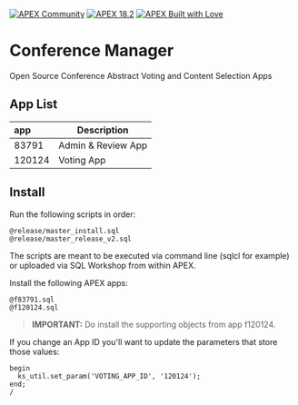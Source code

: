[![APEX Community](https://cdn.rawgit.com/Dani3lSun/apex-github-badges/78c5adbe/badges/apex-community-badge.svg)](https://github.com/Dani3lSun/apex-github-badges) [![APEX 18.2](https://cdn.rawgit.com/Dani3lSun/apex-github-badges/2fee47b7/badges/apex-18_2-badge.svg)](https://github.com/Dani3lSun/apex-github-badges) [![APEX Built with Love](https://cdn.rawgit.com/Dani3lSun/apex-github-badges/7919f913/badges/apex-love-badge.svg)](https://github.com/Dani3lSun/apex-github-badges)

# Conference Manager
Open Source Conference Abstract Voting and Content Selection Apps

## App List

| app | Description |
|:-|--|
| 83791 | Admin & Review App |
| 120124 | Voting App |

## Install

Run the following scripts in order:
```
@release/master_install.sql
@release/master_release_v2.sql
```


The scripts are meant to be executed via command line (sqlcl for example) or uploaded via SQL Workshop from within APEX.

Install the following APEX apps:
```
@f83791.sql
@f120124.sql
```

> **IMPORTANT:** Do install the supporting objects from app f120124.

If you change an App ID you'll want to update the parameters that store those values: 

```
begin
  ks_util.set_param('VOTING_APP_ID', '120124');
end;
/
```



<!-- Comment test -->